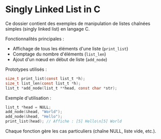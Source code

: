 Singly Linked List in C
========================

Ce dossier contient des exemples de manipulation de listes chaînées simples (singly linked list) en langage C.

Fonctionnalités principales :
- Affichage de tous les éléments d'une liste (`print_list`)
- Comptage du nombre d'éléments (`list_len`)
- Ajout d'un nœud en début de liste (`add_node`)

Prototypes utilisés :
```c
size_t print_list(const list_t *h);
size_t list_len(const list_t *h);
list_t *add_node(list_t **head, const char *str);
```

Exemple d'utilisation :
```c
list_t *head = NULL;
add_node(&head, "World");
add_node(&head, "Hello");
print_list(head); // Affiche : [5] Hello\n[5] World
```

Chaque fonction gère les cas particuliers (chaîne NULL, liste vide, etc.).